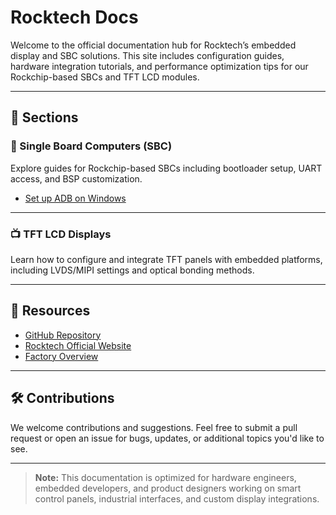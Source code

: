 # Rocktech Docs

Welcome to the official documentation hub for Rocktech’s embedded display and SBC solutions. This site includes configuration guides, hardware integration tutorials, and performance optimization tips for our Rockchip-based SBCs and TFT LCD modules.

---

## 📘 Sections

### 🧠 Single Board Computers (SBC)
Explore guides for Rockchip-based SBCs including bootloader setup, UART access, and BSP customization.


- [Set up ADB on Windows](https://kevin109.github.io/setup-adb-on-windows) 

---

### 📺 TFT LCD Displays
Learn how to configure and integrate TFT panels with embedded platforms, including LVDS/MIPI settings and optical bonding methods.

---

## 🧰 Resources

- [GitHub Repository](https://github.com/Kevin109/rocktech-tft-display-configs)
- [Rocktech Official Website](https://www.rocktech.com.hk)
- [Factory Overview](https://www.rocktech.com.hk/factory-overview/)

---


## 🛠 Contributions

We welcome contributions and suggestions. Feel free to submit a pull request or open an issue for bugs, updates, or additional topics you'd like to see.

---

> **Note:** This documentation is optimized for hardware engineers, embedded developers, and product designers working on smart control panels, industrial interfaces, and custom display integrations.